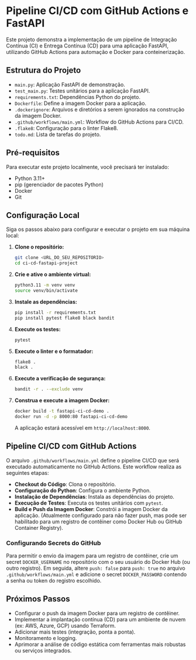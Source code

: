 # Pipeline CI/CD com GitHub Actions e FastAPI

Este projeto demonstra a implementação de um pipeline de Integração Contínua (CI) e Entrega Contínua (CD) para uma aplicação FastAPI, utilizando GitHub Actions para automação e Docker para conteinerização.

## Estrutura do Projeto

- `main.py`: Aplicação FastAPI de demonstração.
- `test_main.py`: Testes unitários para a aplicação FastAPI.
- `requirements.txt`: Dependências Python do projeto.
- `Dockerfile`: Define a imagem Docker para a aplicação.
- `.dockerignore`: Arquivos e diretórios a serem ignorados na construção da imagem Docker.
- `.github/workflows/main.yml`: Workflow do GitHub Actions para CI/CD.
- `.flake8`: Configuração para o linter Flake8.
- `todo.md`: Lista de tarefas do projeto.

## Pré-requisitos

Para executar este projeto localmente, você precisará ter instalado:

- Python 3.11+
- pip (gerenciador de pacotes Python)
- Docker
- Git

## Configuração Local

Siga os passos abaixo para configurar e executar o projeto em sua máquina local:

1.  **Clone o repositório:**

    ```bash
    git clone <URL_DO_SEU_REPOSITORIO>
    cd ci-cd-fastapi-project
    ```

2.  **Crie e ative o ambiente virtual:**

    ```bash
    python3.11 -m venv venv
    source venv/bin/activate
    ```

3.  **Instale as dependências:**

    ```bash
    pip install -r requirements.txt
    pip install pytest flake8 black bandit
    ```

4.  **Execute os testes:**

    ```bash
    pytest
    ```

5.  **Execute o linter e o formatador:**

    ```bash
    flake8 .
    black .
    ```

6.  **Execute a verificação de segurança:**

    ```bash
    bandit -r . --exclude venv
    ```

7.  **Construa e execute a imagem Docker:**

    ```bash
    docker build -t fastapi-ci-cd-demo .
    docker run -d -p 8000:80 fastapi-ci-cd-demo
    ```

    A aplicação estará acessível em `http://localhost:8000`.

## Pipeline CI/CD com GitHub Actions

O arquivo `.github/workflows/main.yml` define o pipeline CI/CD que será executado automaticamente no GitHub Actions. Este workflow realiza as seguintes etapas:

-   **Checkout do Código**: Clona o repositório.
-   **Configuração do Python**: Configura o ambiente Python.
-   **Instalação de Dependências**: Instala as dependências do projeto.
-   **Execução de Testes**: Executa os testes unitários com `pytest`.
-   **Build e Push da Imagem Docker**: Constrói a imagem Docker da aplicação. (Atualmente configurado para não fazer push, mas pode ser habilitado para um registro de contêiner como Docker Hub ou GitHub Container Registry).

### Configurando Secrets do GitHub

Para permitir o envio da imagem para um registro de contêiner, crie um secret `DOCKER_USERNAME` no repositório com o seu usuário do Docker Hub (ou outro registro). Em seguida, altere `push: false` para `push: true` no arquivo `.github/workflows/main.yml` e adicione o secret `DOCKER_PASSWORD` contendo a senha ou token do registro escolhido.

## Próximos Passos

-   Configurar o push da imagem Docker para um registro de contêiner.
-   Implementar a implantação contínua (CD) para um ambiente de nuvem (ex: AWS, Azure, GCP) usando Terraform.
-   Adicionar mais testes (integração, ponta a ponta).
-   Monitoramento e logging.
-   Aprimorar a análise de código estática com ferramentas mais robustas ou serviços integrados.




